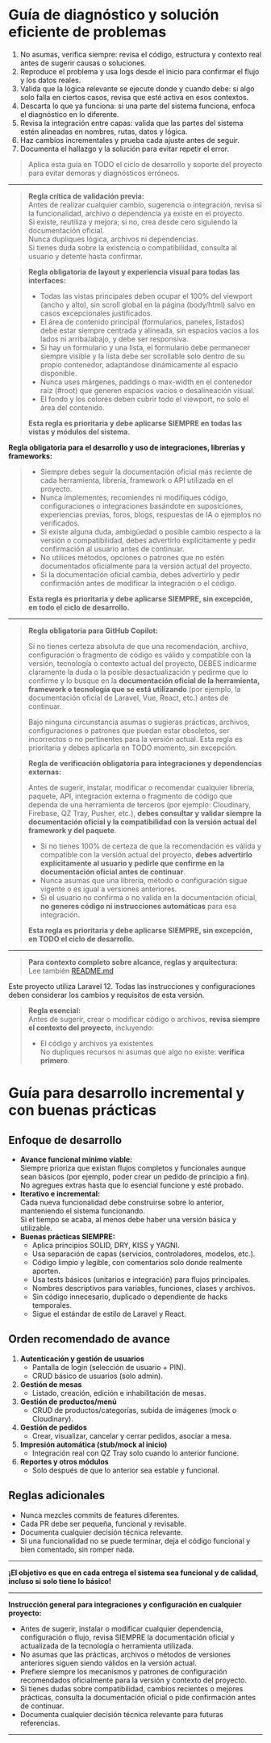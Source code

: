 # Guía de diagnóstico y solución eficiente de problemas

1. No asumas, verifica siempre: revisa el código, estructura y contexto real antes de sugerir causas o soluciones.
2. Reproduce el problema y usa logs desde el inicio para confirmar el flujo y los datos reales.
3. Valida que la lógica relevante se ejecute donde y cuando debe: si algo solo falla en ciertos casos, revisa que esté activa en esos contextos.
4. Descarta lo que ya funciona: si una parte del sistema funciona, enfoca el diagnóstico en lo diferente.
5. Revisa la integración entre capas: valida que las partes del sistema estén alineadas en nombres, rutas, datos y lógica.
6. Haz cambios incrementales y prueba cada ajuste antes de seguir.
7. Documenta el hallazgo y la solución para evitar repetir el error.

> Aplica esta guía en TODO el ciclo de desarrollo y soporte del proyecto para evitar demoras y diagnósticos erróneos.

---

> **Regla crítica de validación previa:**  
> Antes de realizar cualquier cambio, sugerencia o integración, revisa si la funcionalidad, archivo o dependencia ya existe en el proyecto.  
> Si existe, reutiliza y mejora; si no, crea desde cero siguiendo la documentación oficial.  
> Nunca dupliques lógica, archivos ni dependencias.  
> Si tienes duda sobre la existencia o compatibilidad, consulta al usuario y detente hasta confirmar.


> **Regla obligatoria de layout y experiencia visual para todas las interfaces:**
>
> - Todas las vistas principales deben ocupar el 100% del viewport (ancho y alto), sin scroll global en la página (body/html) salvo en casos excepcionales justificados.
> - El área de contenido principal (formularios, paneles, listados) debe estar siempre centrada y alineada, sin espacios vacíos a los lados ni arriba/abajo, y debe ser responsiva.
> - Si hay un formulario y una lista, el formulario debe permanecer siempre visible y la lista debe ser scrollable solo dentro de su propio contenedor, adaptándose dinámicamente al espacio disponible.
> - Nunca uses márgenes, paddings o max-width en el contenedor raíz (#root) que generen espacios vacíos o desalineación visual.
> - El fondo y los colores deben cubrir todo el viewport, no solo el área del contenido.
>
> **Esta regla es prioritaria y debe aplicarse SIEMPRE en todas las vistas y módulos del sistema.**


**Regla obligatoria para el desarrollo y uso de integraciones, librerías y frameworks:**
>
> - Siempre debes seguir la documentación oficial más reciente de cada herramienta, librería, framework o API utilizada en el proyecto.
> - Nunca implementes, recomiendes ni modifiques código, configuraciones o integraciones basándote en suposiciones, experiencias previas, foros, blogs, respuestas de IA o ejemplos no verificados.
> - Si existe alguna duda, ambigüedad o posible cambio respecto a la versión o compatibilidad, debes advertirlo explícitamente y pedir confirmación al usuario antes de continuar.
> - No utilices métodos, opciones o patrones que no estén documentados oficialmente para la versión actual del proyecto.
> - Si la documentación oficial cambia, debes advertirlo y pedir confirmación antes de modificar la integración o el código.
>
> **Esta regla es prioritaria y debe aplicarse SIEMPRE, sin excepción, en todo el ciclo de desarrollo.**

---

> **Regla obligatoria para GitHub Copilot:**
>
> Si no tienes certeza absoluta de que una recomendación, archivo, configuración o fragmento de código es válido y compatible con la versión, tecnología o contexto actual del proyecto, DEBES indicarme claramente la duda o la posible desactualización y pedirme que lo confirme y lo busque en la **documentación oficial de la herramienta, framework o tecnología que se está utilizando** (por ejemplo, la documentación oficial de Laravel, Vue, React, etc.) antes de continuar.
>
> Bajo ninguna circunstancia asumas o sugieras prácticas, archivos, configuraciones o patrones que puedan estar obsoletos, ser incorrectos o no pertinentes para la versión actual. Esta regla es prioritaria y debes aplicarla en TODO momento, sin excepción.


> **Regla de verificación obligatoria para integraciones y dependencias externas:**
>
> Antes de sugerir, instalar, modificar o recomendar cualquier librería, paquete, API, integración externa o fragmento de código que dependa de una herramienta de terceros (por ejemplo: Cloudinary, Firebase, QZ Tray, Pusher, etc.), **debes consultar y validar siempre la documentación oficial y la compatibilidad con la versión actual del framework y del paquete**.
>
> - Si no tienes 100% de certeza de que la recomendación es válida y compatible con la versión actual del proyecto, **debes advertirlo explícitamente al usuario y pedirle que confirme en la documentación oficial antes de continuar**.
> - Nunca asumas que una librería, método o configuración sigue vigente o es igual a versiones anteriores.
> - Si el usuario no confirma o no valida en la documentación oficial, **no generes código ni instrucciones automáticas** para esa integración.
>
> **Esta regla es prioritaria y debe aplicarse SIEMPRE, sin excepción, en TODO el ciclo de desarrollo.**

---


> **Para contexto completo sobre alcance, reglas y arquitectura:**  
> Lee también [README.md](../README.md)

Este proyecto utiliza Laravel 12. Todas las instrucciones y configuraciones deben considerar los cambios y requisitos de esta versión.

> **Regla esencial:**  
> Antes de sugerir, crear o modificar código o archivos, **revisa siempre el contexto del proyecto**, incluyendo:
> - El código y archivos ya existentes  
> No dupliques recursos ni asumas que algo no existe: **verifica primero**.

# Guía para desarrollo incremental y con buenas prácticas

## Enfoque de desarrollo

- **Avance funcional mínimo viable:**  
  Siempre prioriza que existan flujos completos y funcionales aunque sean básicos (por ejemplo, poder crear un pedido de principio a fin).  
  No agregues extras hasta que lo esencial funcione y esté probado.
- **Iterativo e incremental:**  
  Cada nueva funcionalidad debe construirse sobre lo anterior, manteniendo el sistema funcionando.  
  Si el tiempo se acaba, al menos debe haber una versión básica y utilizable.
- **Buenas prácticas SIEMPRE:**  
  - Aplica principios SOLID, DRY, KISS y YAGNI.
  - Usa separación de capas (servicios, controladores, modelos, etc.).
  - Código limpio y legible, con comentarios solo donde realmente aporten.
  - Usa tests básicos (unitarios e integración) para flujos principales.
  - Nombres descriptivos para variables, funciones, clases y archivos.
  - Sin código innecesario, duplicado o dependiente de hacks temporales.
  - Sigue el estándar de estilo de Laravel y React.

## Orden recomendado de avance

1. **Autenticación y gestión de usuarios**  
   - Pantalla de login (selección de usuario + PIN).  
   - CRUD básico de usuarios (solo admin).
2. **Gestión de mesas**  
   - Listado, creación, edición e inhabilitación de mesas.
3. **Gestión de productos/menú**  
   - CRUD de productos/categorías, subida de imágenes (mock o Cloudinary).
4. **Gestión de pedidos**  
   - Crear, visualizar, cancelar y cerrar pedidos, asociar a mesa.
5. **Impresión automática (stub/mock al inicio)**  
   - Integración real con QZ Tray solo cuando lo anterior funcione.
6. **Reportes y otros módulos**  
   - Solo después de que lo anterior sea estable y funcional.

## Reglas adicionales

- Nunca mezcles commits de features diferentes.
- Cada PR debe ser pequeña, funcional y revisable.
- Documenta cualquier decisión técnica relevante.
- Si una funcionalidad no se puede terminar, deja el código funcional y bien comentado, sin romper nada.

---

**¡El objetivo es que en cada entrega el sistema sea funcional y de calidad, incluso si solo tiene lo básico!**

---

**Instrucción general para integraciones y configuración en cualquier proyecto:**

- Antes de sugerir, instalar o modificar cualquier dependencia, configuración o flujo, revisa SIEMPRE la documentación oficial y actualizada de la tecnología o herramienta utilizada.
- No asumas que las prácticas, archivos o métodos de versiones anteriores siguen siendo válidos en la versión actual.
- Prefiere siempre los mecanismos y patrones de configuración recomendados oficialmente para la versión y contexto del proyecto.
- Si tienes dudas sobre compatibilidad, cambios recientes o mejores prácticas, consulta la documentación oficial o pide confirmación antes de continuar.
- Documenta cualquier decisión técnica relevante para futuras referencias.

---